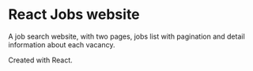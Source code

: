 # React Jobs website

A job search website, with two pages, jobs list with pagination and detail information about each vacancy.

Created with React.
